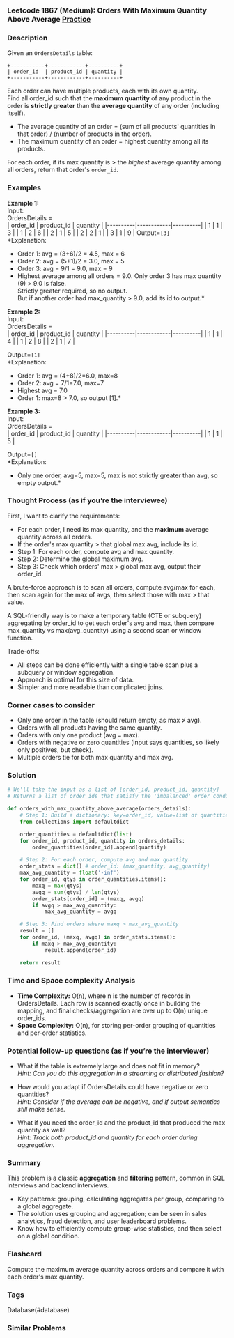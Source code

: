 ### Leetcode 1867 (Medium): Orders With Maximum Quantity Above Average [Practice](https://leetcode.com/problems/orders-with-maximum-quantity-above-average)

### Description  
Given an `OrdersDetails` table:

```
+-----------+------------+----------+
| order_id  | product_id | quantity |
+-----------+------------+----------+
```
Each order can have multiple products, each with its own quantity.  
Find all order\_id such that the **maximum quantity** of any product in the order is **strictly greater** than the **average quantity** of any order (including itself).  
- The average quantity of an order = (sum of all products' quantities in that order) / (number of products in the order).
- The maximum quantity of an order = highest quantity among all its products.

For each order, if its max quantity is > the *highest* average quantity among all orders, return that order's `order_id`.

### Examples  

**Example 1:**  
Input:  
OrdersDetails =  
| order_id | product_id | quantity |
|----------|------------|----------|
|    1     |     1      |    3     |
|    1     |     2      |    6     |
|    2     |     1      |    5     |
|    2     |     2      |    1     |
|    3     |     1      |    9     |
Output=`[3]`  
*Explanation:  
- Order 1: avg = (3+6)/2 = 4.5, max = 6  
- Order 2: avg = (5+1)/2 = 3.0, max = 5  
- Order 3: avg = 9/1 = 9.0, max = 9  
- Highest average among all orders = 9.0. Only order 3 has max quantity (9) > 9.0 is false.  
Strictly greater required, so no output.  
But if another order had max_quantity > 9.0, add its id to output.*

**Example 2:**  
Input:  
OrdersDetails =  
| order_id | product_id | quantity |
|----------|------------|----------|
|    1     |     1      |    4     |
|    1     |     2      |    8     |
|    2     |     1      |    7     |

Output=`[1]`  
*Explanation:  
- Order 1: avg = (4+8)/2=6.0, max=8  
- Order 2: avg = 7/1=7.0, max=7  
- Highest avg = 7.0  
- Order 1: max=8 > 7.0, so output [1].*  

**Example 3:**  
Input:  
OrdersDetails =  
| order_id | product_id | quantity |
|----------|------------|----------|
|    1     |     1      |    5     |

Output=`[]`  
*Explanation:  
- Only one order, avg=5, max=5, max is not strictly greater than avg, so empty output.*

### Thought Process (as if you’re the interviewee)  
First, I want to clarify the requirements:  
- For each order, I need its max quantity, and the **maximum** average quantity across all orders.  
- If the order's max quantity > that global max avg, include its id.
- Step 1: For each order, compute avg and max quantity.
- Step 2: Determine the global maximum avg.
- Step 3: Check which orders' max > global max avg, output their order_id.
  
A brute-force approach is to scan all orders, compute avg/max for each, then scan again for the max of avgs, then select those with max > that value.

A SQL-friendly way is to make a temporary table (CTE or subquery) aggregating by order_id to get each order's avg and max, then compare max_quantity vs max(avg_quantity) using a second scan or window function.

Trade-offs:
- All steps can be done efficiently with a single table scan plus a subquery or window aggregation.
- Approach is optimal for this size of data.
- Simpler and more readable than complicated joins.

### Corner cases to consider  
- Only one order in the table (should return empty, as max ≯ avg).
- Orders with all products having the same quantity.
- Orders with only one product (avg = max).
- Orders with negative or zero quantities (input says quantities, so likely only positives, but check).
- Multiple orders tie for both max quantity and max avg.

### Solution

```python
# We'll take the input as a list of [order_id, product_id, quantity]
# Returns a list of order_ids that satisfy the 'imbalanced' order condition.

def orders_with_max_quantity_above_average(orders_details):
    # Step 1: Build a dictionary: key=order_id, value=list of quantities for that order.
    from collections import defaultdict

    order_quantities = defaultdict(list)
    for order_id, product_id, quantity in orders_details:
        order_quantities[order_id].append(quantity)

    # Step 2: For each order, compute avg and max quantity
    order_stats = dict() # order_id: (max_quantity, avg_quantity)
    max_avg_quantity = float('-inf')
    for order_id, qtys in order_quantities.items():
        maxq = max(qtys)
        avgq = sum(qtys) / len(qtys)
        order_stats[order_id] = (maxq, avgq)
        if avgq > max_avg_quantity:
            max_avg_quantity = avgq

    # Step 3: Find orders where maxq > max_avg_quantity
    result = []
    for order_id, (maxq, avgq) in order_stats.items():
        if maxq > max_avg_quantity:
            result.append(order_id)

    return result
```

### Time and Space complexity Analysis  

- **Time Complexity:** O(n), where n is the number of records in OrdersDetails. Each row is scanned exactly once in building the mapping, and final checks/aggregation are over up to O(n) unique order_ids.
- **Space Complexity:** O(n), for storing per-order grouping of quantities and per-order statistics.

### Potential follow-up questions (as if you’re the interviewer)  

- What if the table is extremely large and does not fit in memory?  
  *Hint: Can you do this aggregation in a streaming or distributed fashion?*

- How would you adapt if OrdersDetails could have negative or zero quantities?  
  *Hint: Consider if the average can be negative, and if output semantics still make sense.*

- What if you need the order_id and the product_id that produced the max quantity as well?  
  *Hint: Track both product_id and quantity for each order during aggregation.*

### Summary
This problem is a classic **aggregation** and **filtering** pattern, common in SQL interviews and backend interviews.  
- Key patterns: grouping, calculating aggregates per group, comparing to a global aggregate.
- The solution uses grouping and aggregation; can be seen in sales analytics, fraud detection, and user leaderboard problems.  
- Know how to efficiently compute group-wise statistics, and then select on a global condition.


### Flashcard
Compute the maximum average quantity across orders and compare it with each order's max quantity.

### Tags
Database(#database)

### Similar Problems
